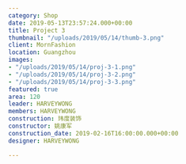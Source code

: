 ```yaml
---
category: Shop
date: 2019-05-13T23:57:24.000+00:00
title: Project 3
thumbnail: "/uploads/2019/05/14/thumb-3.png"
client: MornFashion
location: Guangzhou
images:
- "/uploads/2019/05/14/proj-3-1.png"
- "/uploads/2019/05/14/proj-3-2.png"
- "/uploads/2019/05/14/proj-3-3.png"
featured: true
area: 120
leader: HARVEYWONG
members: HARVEYWONG
construction: 玮度装饰
constructor: 姚康军
construction_date: 2019-02-16T16:00:00.000+00:00
designer: HARVEYWONG

---
```


